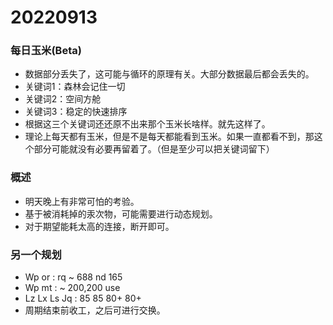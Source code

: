 # 20220913

### 每日玉米(Beta)

- 数据部分丢失了，这可能与循环的原理有关。大部分数据最后都会丢失的。
- 关键词1：森林会记住一切
- 关键词2：空间方舱
- 关键词3：稳定的快速排序
- 根据这三个关键词还还原不出来那个玉米长啥样。就先这样了。
- 理论上每天都有玉米，但是不是每天都能看到玉米。如果一直都看不到，那这个部分可能就没有必要再留着了。（但是至少可以把关键词留下）

### 概述

- 明天晚上有非常可怕的考验。
- 基于被消耗掉的汞次物，可能需要进行动态规划。
- 对于期望能耗太高的连接，断开即可。

### 另一个规划

- Wp or : rq \~ 688 nd 165
- Wp mt : \~ 200,200 use
- Lz Lx Ls Jq : 85 85 80+ 80+
- 周期结束前收工，之后可进行交换。
